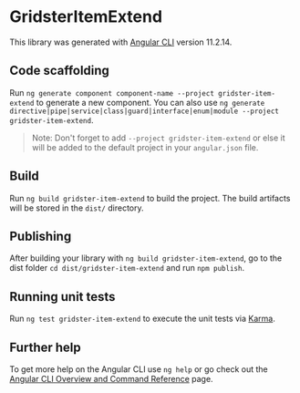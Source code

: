 # GridsterItemExtend

This library was generated with [Angular CLI](https://github.com/angular/angular-cli) version 11.2.14.

## Code scaffolding

Run `ng generate component component-name --project gridster-item-extend` to generate a new component. You can also use `ng generate directive|pipe|service|class|guard|interface|enum|module --project gridster-item-extend`.
> Note: Don't forget to add `--project gridster-item-extend` or else it will be added to the default project in your `angular.json` file. 

## Build

Run `ng build gridster-item-extend` to build the project. The build artifacts will be stored in the `dist/` directory.

## Publishing

After building your library with `ng build gridster-item-extend`, go to the dist folder `cd dist/gridster-item-extend` and run `npm publish`.

## Running unit tests

Run `ng test gridster-item-extend` to execute the unit tests via [Karma](https://karma-runner.github.io).

## Further help

To get more help on the Angular CLI use `ng help` or go check out the [Angular CLI Overview and Command Reference](https://angular.io/cli) page.
